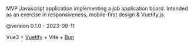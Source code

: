 MVP Javascript application implementing a job application board.
Intended as an exercise in responsiveness, mobile-first design & Vuetify.js.

@version 0.1.0 - 2023-09-11

Vue3 + [Vuetify](https://vuetifyjs.com/en/) + Vite + [Bun](https://www.bun.sh)
